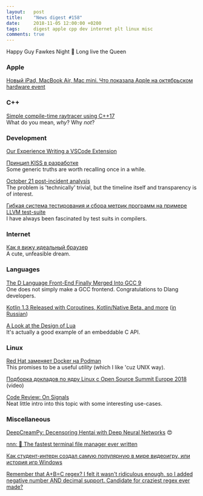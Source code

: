 ```yaml
---
layout:   post
title:    "News digest #158"
date:     2018-11-05 12:00:00 +0200
tags:     digest apple cpp dev internet plt linux misc
comments: true
---
```


Happy Guy Fawkes Night 🎉 Long live the Queen

### Apple

[Новый iPad, MacBook Air, Mac mini. Что показала Apple на октябрьском hardware event](https://habr.com/company/pochtoy/blog/428273/)

### C++

[Simple compile-time raytracer using C++17](https://github.com/tcbrindle/raytracer.hpp)<br/>
What do you mean, _why_? Why _not_?

### Development

[Our Experience Writing a VSCode Extension](https://blog.adversalabs.com/2018/10/29/our-experience-writing-a-vscode-extension/)

[Принцип KISS в разработке](https://habr.com/company/pixonic/blog/427797/)<br/>
Some generic truths are worth recalling once in a while.

[October 21 post-incident analysis](https://blog.github.com/2018-10-30-oct21-post-incident-analysis/)<br/>
The problem is 'technically' trivial, but the timeline itself and transparency is of interest.

[Гибкая система тестирования и сбора метрик программ на примере LLVM test-suite](https://habr.com/post/428421/)<br/>
I have always been fascinated by test suits in compilers.

### Internet

[Как я вижу идеальный браузер](https://habr.com/post/426295/)<br/>
A cute, unfeasible dream.

### Languages

[The D Language Front-End Finally Merged Into GCC 9](https://www.phoronix.com/scan.php?page=news_item&px=GCC-9-Merges-D-Language)<br/>
One does not simply make a GCC frontend. Congratulations to Dlang developers.

[Kotlin 1.3 Released with Coroutines, Kotlin/Native Beta, and more](https://blog.jetbrains.com/kotlin/2018/10/kotlin-1-3/) ([in Russian](https://habr.com/company/JetBrains/blog/428291/))

[A Look at the Design of Lua](https://cacm.acm.org/magazines/2018/11/232214-a-look-at-the-design-of-lua/fulltext)<br/>
It's actually a good example of an embeddable C API.

### Linux

[Red Hat заменяет Docker на Podman](https://habr.com/company/flant/blog/426141/)<br/>
This promises to be a useful _utility_ (which I like 'cuz UNIX way).

[Подборка докладов по ядру Linux с Open Source Summit Europe 2018](https://habr.com/company/pt/blog/428165/) (video)

[Code Review: On Signals](http://delyan.me/code-review-signals/)<br/>
Neat little intro into this topic with some interesting use-cases.

### Miscellaneous

[DeepCreamPy: Decensoring Hentai with Deep Neural Networks](https://github.com/deeppomf/DeepCreamPy) 😍

[nnn: 🐬 The fastest terminal file manager ever written](https://github.com/jarun/nnn)

[Как студент-интерн создал самую популярную в мире видеоигру, или история игр Windows](https://habr.com/post/428091/)

[Remember that A+B=C regex? I felt it wasn't ridiculous enough, so I added negative number AND decimal support. Candidate for craziest regex ever made?](http://www.drregex.com/2018/11/how-to-match-b-c-where-abc-beast-reborn.html)
